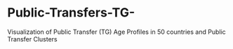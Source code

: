 # Public-Transfers-TG-
Visualization of Public Transfer (TG) Age Profiles in 50 countries and Public Transfer Clusters
